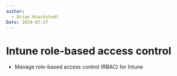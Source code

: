 ```yaml
---
author: 
  - Brian Knackstedt
Date: 2024-07-27
---
```

# Intune role-based access control

- Manage role-based access control (RBAC) for Intune

